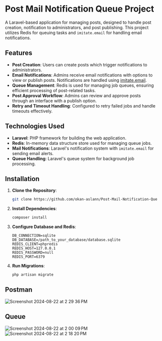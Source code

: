 # Post Mail Notification Queue Project

A Laravel-based application for managing posts, designed to handle post creation, notification to administrators, and post publishing. This project utilizes Redis for queuing tasks and `imitate.email` for handling email notifications.

## Features

- **Post Creation**: Users can create posts which trigger notifications to administrators.
- **Email Notifications**: Admins receive email notifications with options to view or publish posts. Notifications are handled using [imitate.email](https://imitate.email/).
- **Queue Management**: Redis is used for managing job queues, ensuring efficient processing of post-related tasks.
- **Post Approval Workflow**: Admins can review and approve posts through an interface with a publish option.
- **Retry and Timeout Handling**: Configured to retry failed jobs and handle timeouts effectively.

## Technologies Used

- **Laravel**: PHP framework for building the web application.
- **Redis**: In-memory data structure store used for managing queue jobs.
- **Mail Notifications**: Laravel's notification system with `imitate.email` for sending email alerts.
- **Queue Handling**: Laravel's queue system for background job processing.

## Installation

1. **Clone the Repository**:
   ```bash
   git clone https://github.com/okan-aslann/Post-Mail-Notification-Queue-Project.git
   ```
2.	**Install Dependencies**:
    ```bash
    composer install
    ```
3. **Configure Database and Redis**:
    ```dotenv
    DB_CONNECTION=sqlite
    DB_DATABASE=/path_to_your_database/database.sqlite
    REDIS_CLIENT=phpredis
    REDIS_HOST=127.0.0.1
    REDIS_PASSWORD=null
    REDIS_PORT=6379
    ```
4. **Run Migrations**:
    ```bash
   php artisan migrate
   ```
## Postman
![Screenshot 2024-08-22 at 2 29 36 PM](https://github.com/user-attachments/assets/831531ad-5b86-4b28-b1f8-bf67eed654cb)

## Queue
![Screenshot 2024-08-22 at 2 00 09 PM](https://github.com/user-attachments/assets/29f6094a-b408-4ebf-9324-9337d2923858)
![Screenshot 2024-08-22 at 2 18 20 PM](https://github.com/user-attachments/assets/6ecf6d8f-3e2a-49d5-b4d1-af42d1f517ff)

   
